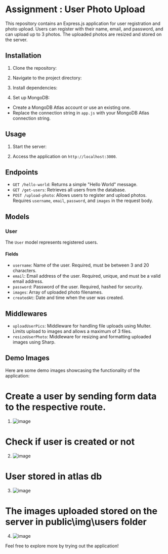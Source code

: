# Assignment : User Photo Upload

This repository contains an Express.js application for user registration and photo upload. Users can register with their name, email, and password, and can upload up to 3 photos. The uploaded photos are resized and stored on the server.

## Installation

1. Clone the repository:


2. Navigate to the project directory:


3. Install dependencies:


4. Set up MongoDB:
- Create a MongoDB Atlas account or use an existing one.
- Replace the connection string in `app.js` with your MongoDB Atlas connection string.

## Usage

1. Start the server:


2. Access the application on `http://localhost:3000`.

## Endpoints

- `GET /hello-world`: Returns a simple "Hello World" message.
- `GET /get-users`: Retrieves all users from the database.
- `POST /upload-photo`: Allows users to register and upload photos. Requires `username`, `email`, `password`, and `images` in the request body.

## Models

### User

The `User` model represents registered users.

#### Fields

- `username`: Name of the user. Required, must be between 3 and 20 characters.
- `email`: Email address of the user. Required, unique, and must be a valid email address.
- `password`: Password of the user. Required, hashed for security.
- `images`: Array of uploaded photo filenames.
- `createdAt`: Date and time when the user was created.

## Middlewares

- `uploadUserPics`: Middleware for handling file uploads using Multer. Limits upload to images and allows a maximum of 3 files.
- `resizeUserPhoto`: Middleware for resizing and formatting uploaded images using Sharp.

## Demo Images

Here are some demo images showcasing the functionality of the application:

# Create a user by sending form data to the respective route.

1. ![image](https://github.com/guptakshitij2308/Ratio-Backend-Assignment/assets/111740678/1ded1575-c84b-475a-bfab-618e286159a0)

# Check if user is created or not

2. ![image](https://github.com/guptakshitij2308/Ratio-Backend-Assignment/assets/111740678/c0c7ba65-8d2e-4881-b4fb-20942be3a638)

# User stored in atlas db

3. ![image](https://github.com/guptakshitij2308/Ratio-Backend-Assignment/assets/111740678/9159052c-16ce-4003-b428-6218abf4fcfc)
   
# The images uploaded stored on the server in public\img\users folder

4. ![image](https://github.com/guptakshitij2308/Ratio-Backend-Assignment/assets/111740678/7ea63fb7-5dd8-4959-bbac-b0bd8e22c9b4)



Feel free to explore more by trying out the application!
